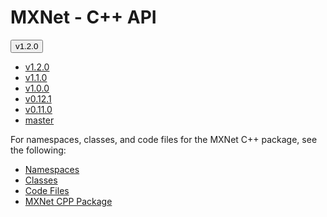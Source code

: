 # MXNet - C++ API
<script type="text/javascript" src='../../_static/js/versions_drop_down.js'></script>
  <div class="dropdown">
    <button class="btn current-version btn-primary dropdown-toggle" type="button" data-toggle="dropdown">v1.2.0
    <span class="caret"></span></button>
    <ul class="dropdown-menu opt-group">
      <li class="opt active versions"><a href="#">v1.2.0</a></li>
      <li class="opt versions"><a href="#">v1.1.0</a></li>
      <li class="opt versions"><a href="#">v1.0.0</a></li>
      <li class="opt versions"><a href="#">v0.12.1</a></li>
      <li class="opt versions"><a href="#">v0.11.0</a></li>
      <li class="opt versions"><a href="#">master</a></li>
    </ul>
  </div>


For namespaces, classes, and code files for the MXNet C++ package, see the  following:

* [Namespaces](http://mxnet.io/doxygen/namespaces.html)
* [Classes](http://mxnet.io/doxygen/annotated.html)
* [Code Files](http://mxnet.io/doxygen/files.html)
* [MXNet CPP Package](https://github.com/dmlc/mxnet/tree/master/cpp-package)

